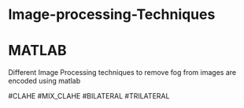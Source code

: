 # Image-processing-Techniques
# MATLAB
Different Image Processing techniques to remove fog from images are encoded using matlab 


#CLAHE
#MIX_CLAHE
#BILATERAL
#TRILATERAL
